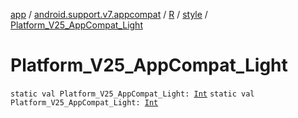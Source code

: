 [app](../../../index.md) / [android.support.v7.appcompat](../../index.md) / [R](../index.md) / [style](index.md) / [Platform_V25_AppCompat_Light](.)

# Platform_V25_AppCompat_Light

`static val Platform_V25_AppCompat_Light: `[`Int`](https://kotlinlang.org/api/latest/jvm/stdlib/kotlin/-int/index.html)
`static val Platform_V25_AppCompat_Light: `[`Int`](https://kotlinlang.org/api/latest/jvm/stdlib/kotlin/-int/index.html)